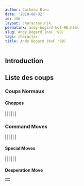 ```yaml
---
author: Corbeau Bleu
date: '2010-08-02'
id: 156
layout: character.njk
permalink: andy-bogard-kof-98.html
slug: Andy_Bogard_(KoF_'98)
tags: character
title: Andy Bogard (KoF '98)
---
```


## Introduction

## Liste des coups

### Coups Normaux

#### Choppes

||
||
||

### Command Moves

||
||
||

#### Special Moves

||
||
||

#### Desperation Move

|     |
|-----|
|     |